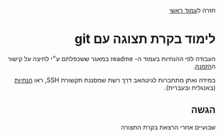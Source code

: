 <div dir="rtl">
<div>
</div>

חזרה ל[עמוד ראשי](../../../..)


# לימוד בקרת תצוגה עם git

העבודה לפי ההנחיות בעמוד ה- readme במאגר ששכפלתם ע״י לחיצה על קישור ה[הזמנה][ex3-invitation].

במידה ואתן מתחברות לגיטהאב דרך רשת שמסננת תקשורת SSH, ראו [הנחיות][ssh-manual] (באנגלית ובעברית).

## הגשה
שבועיים אחרי הרצאת בקרת התצורה

<!-- links -->
[ex3-invitation]: https://classroom.github.com/a/h3o5b1Ur
[ssh-manual]: https://github.com/jce-il/se-class/blob/master/Connecting%20to%20GitHub%20with%20SSH.pdf 